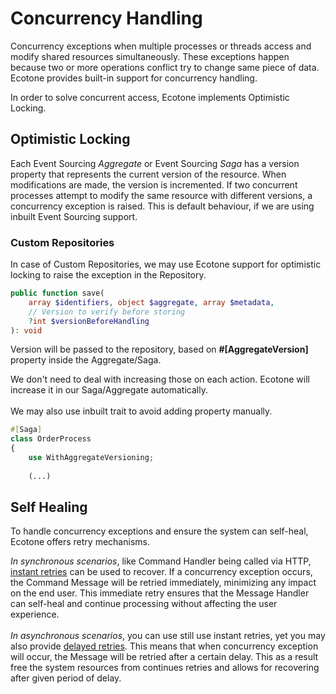 # Concurrency Handling

Concurrency exceptions when multiple processes or threads access and modify shared resources simultaneously. These exceptions happen because two or more operations conflict try to change same piece of data. Ecotone provides built-in support for concurrency handling.&#x20;

In order to solve concurrent access, Ecotone implements Optimistic Locking.&#x20;

## Optimistic Locking

Each Event Sourcing _Aggregate_ or Event Sourcing _Saga_ has a version property that represents the current version of the resource. When modifications are made, the version is incremented. If two concurrent processes attempt to modify the same resource with different versions, a concurrency exception is raised. This is default behaviour, if we are using inbuilt Event Sourcing support.

### Custom Repositories

In case of Custom Repositories, we may use Ecotone support for optimistic locking to raise the exception in the Repository.

```php
public function save(
    array $identifiers, object $aggregate, array $metadata, 
    // Version to verify before storing
    ?int $versionBeforeHandling
): void
```

Version will be passed to the repository, based on **#\[AggregateVersion]** property inside the Aggregate/Saga.

We don't need to deal with increasing those on each action. Ecotone will increase it in our Saga/Aggregate automatically. \
\
We may also use inbuilt trait to avoid adding property manually.

```php
#[Saga]
class OrderProcess
{
    use WithAggregateVersioning;
     
    (...)
```

## Self Healing

To handle concurrency exceptions and ensure the system can self-heal, Ecotone offers retry mechanisms.&#x20;

_In synchronous scenarios_, like Command Handler being called via HTTP, [instant retries](retries.md#instant-retries) can be used to recover. If a concurrency exception occurs, the Command Message will be retried immediately, minimizing any impact on the end user. This immediate retry ensures that the Message Handler can self-heal and continue processing without affecting the user experience.\
\
_In asynchronous scenarios_, you can use still use instant retries, yet you may also provide [delayed retries](retries.md#delayed-retries). This means that when concurrency exception will occur, the Message will be retried after a certain delay. This as a result free the system resources from continues retries and allows for recovering after given period of delay.
